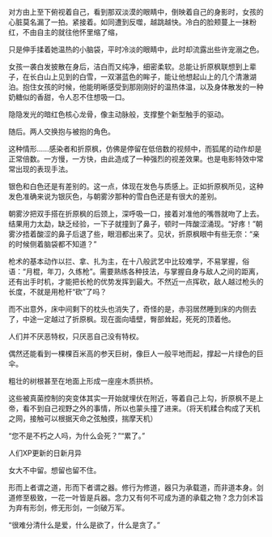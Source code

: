 对方由上至下俯视着自己，看到那双淡漠的眼睛中，倒映着自己的身影时，女孩的心脏莫名漏了一拍。紧接着。如同遭到反噬，越跳越快。冷白的脸颊蔓上一抹粉红，不由自主的就往他怀里缩了缩，

只是伸手揉着她温热的小脑袋，平时冷淡的眼睛中，此时却流露出些许宠溺之色。

女孩一袭白发披散在身后，洁白而又纯净，细密柔软。总能让折原枫联想到上辈子，在长白山上见到的白雪，一双湛蓝色的眸子，能让他想起山上的几个清澈湖泊。抱住女孩的时候，他能明晰感受到那刚刚好的温热体温，以及身体散发的一种奶糖似的香甜，令人忍不住想吸一口。 	

隐隐发光的暗红色核心龙骨，像主动脉般，支撑整个新型触手的驱动。

随后。两人交换抱与被抱的角色。

这种情形……感染者和折原枫，仿佛是停留在低倍数的视频中，而狐尾的动作却是正常倍数。一方慢，一方快，由此造成了一种强烈的视差效果。也是电影特效中常常出现的表现手法。

银色和白色还是有差别的。这一点，体现在发色与质感上。正如折原枫所见，这种发色准确来说为银灰色，与朝雾汐那种的雪白色还是有很大的差别。

朝雾汐把双手搭在折原枫的后颈上，深呼吸一口，接着对准他的嘴唇就吻了上去。结果用力太勐，缺乏经验，一下子就撞到了鼻子，顿时一阵酸涩涌现。“好疼！”朝雾汐捂着酸涩的鼻子后退了些，眼泪都出来了。见状，折原枫眼中有些无奈：“亲的时候侧着脑袋都不知道？”

枪术的基本动作以拦、拿、扎为主，在十八般武艺中比较难学，不易掌握，俗语：“月棍，年刀，久练枪”。需要熟练各种技法，与掌握自身与敌人之间的距离，还有出手时机，才能把长枪的优势发挥到最大。不然近一点挥砍，敌人越过枪头的长度，不就是用枪杆“砍”了吗？

而不出意外，床中间剩下的枕头也消失了，奇怪的是，赤羽居然睡到床的内侧去了，中途一定越过了折原枫。现在面向墙壁，臀部耸起，死死的顶着他。

人们并不厌恶特权，只厌恶自己没有特权。

偶然还能看到一棵棵百米高的参天巨树，像巨人一般平地而起，撑起一片绿色的巨伞。

粗壮的树根甚至在地面上形成一座座木质拱桥。

这些被真菌控制的突变体其实一开始就埋伏在附近，等着自己上勾，折原枫不是上帝，看不到自己视野之外的事情，所以也蒙头撞了进来。（将天机糅合构成了天机之网，接触可以根据天命之弦触摸，揣摩天机）

“您不是不朽之人吗，为什么会死？”“累了。”

人们XP更新的日新月异

女大不中留。想留也留不住。

形而上者谓之道，形而下者谓之器。修行为修道，器只为承载道，而非道本身。剑道修至极致，一花一叶皆是兵器。念力又有何不可成为道的承载之物？念力剑术旨为弃有形剑，修无形剑，一剑破万军。

“很难分清什么是爱，什么是欲了，什么是贪了。”